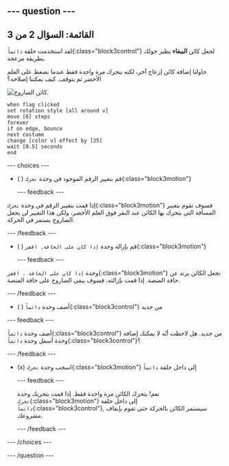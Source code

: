 --- question ---
---
القائمة: السؤال 2 من 3
---

لقد استخدمت حلقة `دائماً`{:class="block3control"} لجعل كائن **الببغاء** يطير حولك بطريقة مزعجة.

حاولنا إضافة كائن إزعاج آخر، لكنه يتحرك مرة واحدة فقط عندما نضغط على العلم الأخضر ثم يتوقف. كيف يمكننا إصلاحه؟

![كائن الصاروخ.](images/rocket-sprite.png)

```blocks3
when flag clicked
set rotation style [all around v] 
move [6] steps 
forever 
if on edge, bounce 
next costume 
change [color v] effect by [25] 
wait [0.5] seconds 
end
```

--- choices ---

- ( ) قم بتغيير الرقم الموجود في وحدة `تحرك`{:class="block3motion"}

  --- feedback ---

إذا قمت بتغيير الرقم في وحدة `تحرك`{:class="block3motion"} فسوف تقوم بتغيير المسافة التي يتحرك بها الكائن عند النقر فوق العلم الأخضر، ولكن هذا التغيير لن يجعل الصاروخ يستمر في الحركة.

  --- /feedback ---

- ( ) قم بإزالة وحدة `إذا كان على الحافة, اقفز`{:class="block3motion"}

  --- feedback ---

وحدة `إذا كان على الحافة ، اقفز`{:class="block3motion"} تجعل الكائن يرتد عن حافة المنصة. إذا قمت بإزالته، فسوف يبقى الصاروخ على حافة المنصة.

  --- /feedback ---

- ( ) أضف وحدة `دائماً`{:class="block3control"} من جديد

--- feedback ---

أضف وحدة `دائماً`{:class="block3control"} من جديد. هل لاحظت أنّه لا يمكنك إضافة وحدة أسفل وحدة `دائماً`{:class="block3control"}؟

--- /feedback ---

- (x) اسحب وحدة `تحرك`{:class="block3motion"} إلى داخل حلقة `دائماً`

  --- feedback ---

  نعم! يتحرك الكائن مرة واحدة فقط. إذا قمت بتحريك وحدة `تحرك`{:class="block3motion"} إلى داخل حلقة `دائماً`{:class="block3control"}, سيستمر الكائن بالحركة حتى تقوم بإيقاف مشروعك.

  --- /feedback ---

--- /choices ---

--- /question ---
